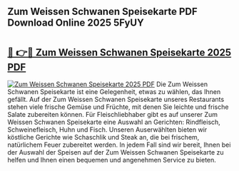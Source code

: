 ## Zum Weissen Schwanen Speisekarte PDF Download Online 2025 5FyUY

# <h2><a href="http://gc84l0.nevu.top/?p=Zum+Weissen+Schwanen+Speisekarte">🔗 👉🔴 Zum Weissen Schwanen Speisekarte 2025 PDF</a></h2>

[![Zum Weissen Schwanen Speisekarte 2025 PDF](https://i.imgur.com/dBaPXMq.png)](http://gc84l0.nevu.top/?p=Zum+Weissen+Schwanen+Speisekarte)
Die Zum Weissen Schwanen Speisekarte ist eine Gelegenheit, etwas zu wählen, das Ihnen gefällt. Auf der Zum Weissen Schwanen Speisekarte unseres Restaurants stehen viele frische Gemüse und Früchte, mit denen Sie leichte und frische Salate zubereiten können. Für Fleischliebhaber gibt es auf unserer Zum Weissen Schwanen Speisekarte eine Auswahl an Gerichten: Rindfleisch, Schweinefleisch, Huhn und Fisch. Unseren Auserwählten bieten wir köstliche Gerichte wie Schaschlik und Steak an, die bei frischem, natürlichem Feuer zubereitet werden. In jedem Fall sind wir bereit, Ihnen bei der Auswahl der Speisen auf der Zum Weissen Schwanen Speisekarte zu helfen und Ihnen einen bequemen und angenehmen Service zu bieten.
